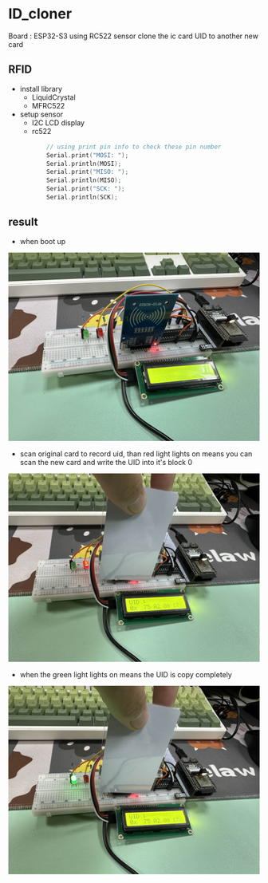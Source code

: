 # ID_cloner

Board : ESP32-S3
using RC522 sensor clone the ic card UID to another new card

## RFID
- install library
    - LiquidCrystal
    - MFRC522
- setup sensor
    - I2C LCD display
    - rc522
        ``` cpp
            // using print pin info to check these pin number
            Serial.print("MOSI: ");
            Serial.println(MOSI);
            Serial.print("MISO: ");
            Serial.println(MISO);
            Serial.print("SCK: ");
            Serial.println(SCK);
        ```

## result

- when boot up

![1.jpg](pic/1.jpg)

- scan original card to record uid, than red light lights on means you can scan the new card and write the UID into it's block 0

![2.jpg](pic/2.jpg)

- when the green light lights on means the UID is copy completely

![3.jpg](pic/3.jpg)